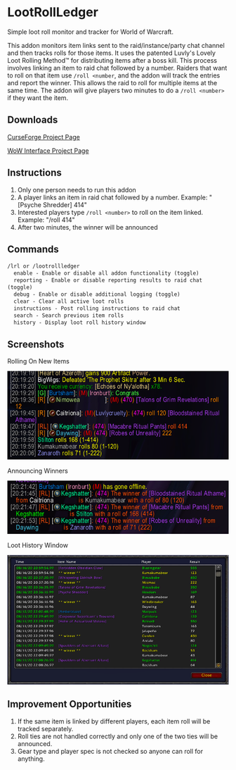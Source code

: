 # LootRollLedger

Simple loot roll monitor and tracker for World of Warcraft.

This addon monitors item links sent to the raid/instance/party chat channel and then tracks rolls for those items. It uses the patented Luvly's Lovely Loot Rolling Method™️ for distributing items after a boss kill. This process involves linking an item to raid chat followed by a number. Raiders that want to roll on that item use `/roll <number`, and the addon will track the entries and report the winner. This allows the raid to roll for multiple items at the same time. The addon will give players two minutes to do a `/roll <number>` if they want the item.

## Downloads

[CurseForge Project Page](https://www.curseforge.com/wow/addons/lootrollledger)

[WoW Interface Project Page](https://www.wowinterface.com/downloads/info25732-LootRollLedger.html)

## Instructions

1. Only one person needs to run this addon
2. A player links an item in raid chat followed by a number. Example: "[Psyche Shredder] 414"
3. Interested players type `/roll <number>` to roll on the item linked. Example: "/roll 414"
4. After two minutes, the winner will be announced

## Commands

```
/lrl or /lootrollledger
  enable - Enable or disable all addon functionality (toggle)
  reporting - Enable or disable reporting results to raid chat (toggle)
  debug - Enable or disable additional logging (toggle)
  clear - Clear all active loot rolls
  instructions - Post rolling instructions to raid chat
  search - Search previous item rolls
  history - Display loot roll history window
```

## Screenshots
Rolling On New Items

![Loot Rolling Example](Screenshots/roll_new_items.png "Loot Rolling Example")

Announcing Winners

![Announcing Loot Winners](Screenshots/roll_results.png "Announcing Loot Winners")

Loot History Window

![Loot History Window](Screenshots/history_window.png "Loot History Window")

## Improvement Opportunities

1. If the same item is linked by different players, each item roll will be tracked separately.
2. Roll ties are not handled correctly and only one of the two ties will be announced.
3. Gear type and player spec is not checked so anyone can roll for anything.